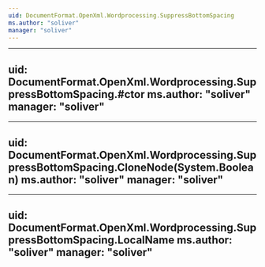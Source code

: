 ```yaml
---
uid: DocumentFormat.OpenXml.Wordprocessing.SuppressBottomSpacing
ms.author: "soliver"
manager: "soliver"
---
```


---
uid: DocumentFormat.OpenXml.Wordprocessing.SuppressBottomSpacing.#ctor
ms.author: "soliver"
manager: "soliver"
---

---
uid: DocumentFormat.OpenXml.Wordprocessing.SuppressBottomSpacing.CloneNode(System.Boolean)
ms.author: "soliver"
manager: "soliver"
---

---
uid: DocumentFormat.OpenXml.Wordprocessing.SuppressBottomSpacing.LocalName
ms.author: "soliver"
manager: "soliver"
---
